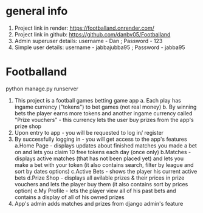 # general info

1. Project link in render: https://footballand.onrender.com/
2. Project link in github: https://github.com/danbv05/Footballand
3. Admin superuser details: username - Dan ; Password - 123
4. Simple user details: username - jabbajubba95 ; Password - jabba95

# Footballand
python manage.py runserver
1. This project is a football games betting game app
   a. Each play has ingame currency ("tokens") to bet games (not real money)
   b. By winning bets the player earns more tokens and another ingame currency called "Prize vouchers" - this currency lets the user buy prizes from the app's prize shop 
2. Upon entry to app - you will be requested to log in/ register
3. By successfully logging in - you will get access to the app's features
   a.Home Page - displays updates about finished matches you made a bet on and lets you claim 10 free tokens each day (once only)
   b.Matches - displays active matches (that has not been placed yet) and lets you make a bet with your token (it also contains search, filter by league and sort by dates options)
   c.Active Bets - shows the player his current active bets
   d.Prize Shop - displays all avilable prizes & their prices in prize vouchers and lets the player buy them (it also contains sort by prices option)
   e.My Profile - lets the player view all of his past bets and contains a display of all of his owned prizes
4. App's admin adds matches and prizes from django admin's feature
